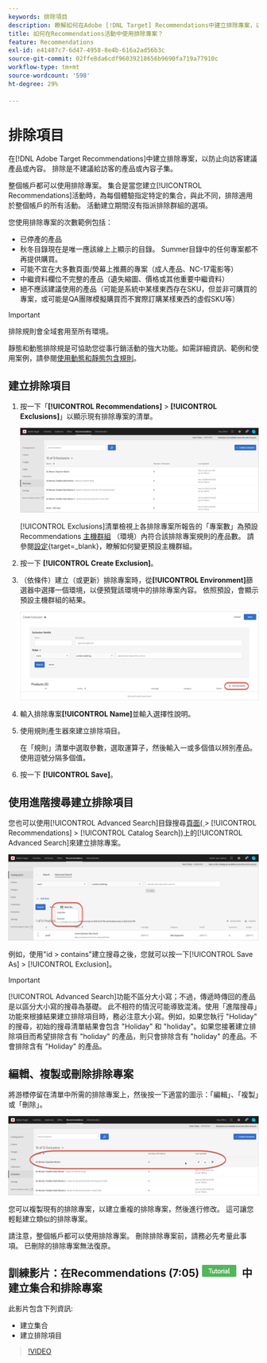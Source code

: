 ```yaml
---
keywords: 排除項目
description: 瞭解如何在Adobe [!DNL Target] Recommendations中建立排除專案，以防止向訪客建議產品或內容。
title: 如何在Recommendations活動中使用排除專案？
feature: Recommendations
exl-id: e41487c7-6d47-4958-8e4b-616a2ad56b3c
source-git-commit: 02ffe8da6cdf96039218656b9690fa719a77910c
workflow-type: tm+mt
source-wordcount: '598'
ht-degree: 29%

---
```


# 排除項目

在[!DNL Adobe Target Recommendations]中建立排除專案，以防止向訪客建議產品或內容。 排除是不建議給訪客的產品或內容子集。

整個帳戶都可以使用排除專案。 集合是當您建立[!UICONTROL Recommendations]活動時，為每個體驗指定特定的集合，與此不同，排除適用於整個帳戶的所有活動。 活動建立期間沒有指派排除群組的選項。

您使用排除專案的次數範例包括：

* 已停產的產品
* 秋冬目錄現在是唯一應該線上上顯示的目錄。 Summer目錄中的任何專案都不再提供購買。
* 可能不宜在大多數頁面/熒幕上推薦的專案（成人產品、NC-17電影等）
* 中繼資料欄位不完整的產品（遺失縮圖、價格或其他重要中繼資料）
* 絕不應該建議使用的產品（可能是系統中某樣東西存在SKU，但並非可購買的專案，或可能是QA團隊模擬購買而不實際訂購某樣東西的虛假SKU等）

>[!IMPORTANT]
>
>排除規則會全域套用至所有環境。
>
>靜態和動態排除規是可協助您從事行銷活動的強大功能。如需詳細資訊、範例和使用案例，請參閱[使用動態和靜態包含規則](/help/main/c-recommendations/c-algorithms/use-dynamic-and-static-inclusion-rules.md#concept_4CB5C0FA705D4E449BD0B37B3D987F9F)。

## 建立排除項目

1. 按一下「**[!UICONTROL Recommendations]** > **[!UICONTROL Exclusions]**」以顯示現有排除專案的清單。

   ![排除專案清單影像](assets/exclusions_list.png)

   [!UICONTROL Exclusions]清單檢視上各排除專案所報告的「專案數」為預設Recommendations [主機群組](/help/main/administrating-target/hosts.md) （環境）內符合該排除專案規則的產品數。 請參閱[設定](https://experienceleague.adobe.com/docs/target-dev/developer/recommendations.html){target=_blank}，瞭解如何變更預設主機群組。

1. 按一下 **[!UICONTROL Create Exclusion]**。

1. （依條件）建立（或更新）排除專案時，從&#x200B;**[!UICONTROL Environment]**&#x200B;篩選器中選擇一個環境，以便預覽該環境中的排除專案內容。 依照預設，會顯示預設主機群組的結果。

   ![建立排除項目](/help/main/c-recommendations/c-products/assets/CreateExclusion.png)

1. 輸入排除專案&#x200B;**[!UICONTROL Name]**&#x200B;並輸入選擇性說明。

1. 使用規則產生器來建立排除項目。

   在「規則」清單中選取參數，選取運算子，然後輸入一或多個值以辨別產品。使用逗號分隔多個值。

1. 按一下 **[!UICONTROL Save]**。

## 使用進階搜尋建立排除項目

您也可以使用[!UICONTROL Advanced Search]目錄搜尋[頁面( ](/help/main/c-recommendations/c-products/catalog-search.md#save-as) > [!UICONTROL Recommendations] > [!UICONTROL Catalog Search])上的[!UICONTROL Advanced Search]來建立排除專案。

![另存為對話方塊](/help/main/c-recommendations/c-products/assets/save-as.png)

例如，使用&quot;id > contains&quot;建立搜尋之後，您就可以按一下[!UICONTROL Save As] > [!UICONTROL Exclusion]。

>[!IMPORTANT]
>
>[!UICONTROL Advanced Search]功能不區分大小寫；不過，傳遞時傳回的產品是以區分大小寫的搜尋為基礎。 此不相符的情況可能導致混淆。使用「進階搜尋」功能來根據結果建立排除項目時，務必注意大小寫。例如，如果您執行 &quot;Holiday&quot; 的搜尋，初始的搜尋清單結果會包含 &quot;Holiday&quot; 和 &quot;holiday&quot;。如果您接著建立排除項目而希望排除含有 &quot;holiday&quot; 的產品，則只會排除含有 &quot;holiday&quot; 的產品。不會排除含有 &quot;Holiday&quot; 的產品。

## 編輯、複製或刪除排除專案

將游標停留在清單中所需的排除專案上，然後按一下適當的圖示：「編輯」、「複製」或「刪除」。

![排除專案的暫留圖示](/help/main/c-recommendations/c-products/assets/hover-exclusions.png)

您可以複製現有的排除專案，以建立重複的排除專案，然後進行修改。 這可讓您輕鬆建立類似的排除專案。

請注意，整個帳戶都可以使用排除專案。 刪除排除專案前，請務必先考量此事項。 已刪除的排除專案無法復原。

## 訓練影片：在Recommendations (7:05) ![教學課程徽章](/help/main/assets/tutorial.png)中建立集合和排除專案

此影片包含下列資訊:

* 建立集合
* 建立排除項目

>[!VIDEO](https://video.tv.adobe.com/v/27689)
